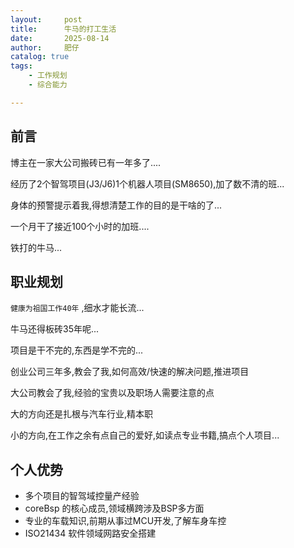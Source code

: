```yaml
---
layout:     post
title:      牛马的打工生活
date:       2025-08-14
author:     肥仔
catalog: true
tags:
    - 工作规划
    - 综合能力

--- 
```


## 前言

博主在一家大公司搬砖已有一年多了....

经历了2个智驾项目(J3/J6)1个机器人项目(SM8650),加了数不清的班...

身体的预警提示着我,得想清楚工作的目的是干啥的了...

一个月干了接近100个小时的加班....

铁打的牛马...

## 职业规划

`健康为祖国工作40年` ,细水才能长流...

牛马还得板砖35年呢...

项目是干不完的,东西是学不完的...

创业公司三年多,教会了我,如何高效/快速的解决问题,推进项目

大公司教会了我,经验的宝贵以及职场人需要注意的点

大的方向还是扎根与汽车行业,精本职

小的方向,在工作之余有点自己的爱好,如读点专业书籍,搞点个人项目...

## 个人优势

- 多个项目的智驾域控量产经验
- coreBsp 的核心成员,领域横跨涉及BSP多方面
- 专业的车载知识,前期从事过MCU开发,了解车身车控
- ISO21434 软件领域网路安全搭建


